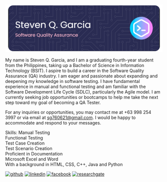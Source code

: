 ![Portfolio](Garcia,Steven_Header.png)


My name is Steven Q. Garcia, and I am a graduating fourth-year student from the Philippines, taking up a Bachelor of Science in Information Technology (BSIT). I aspire to build a career in the Software Quality Assurance (QA) industry. I am eager and passionate about expanding and deepening my knowledge in software testing. I have fundamental experience in manual and functional testing and am familiar with the Software Development Life Cycle (SDLC), particularly the Agile model. I am currently seeking job opportunities or bootcamps to help me take the next step toward my goal of becoming a QA Tester. 

For any inquiries or opportunities, you may contact me at +63 998 254 3997 or via email at sg760621@gmail.com. I would be happy to accommodate and respond to your messages.


Skills: Manual Testing <br> Functional Testing <br> Test Case Creation <br> Test Scenario Creation <br> Proficient in Documentation <br> Microsoft Excel and Word <br> With a background in HTML, CSS, C++, Java and Python <br> 



[<img src='https://cdn.jsdelivr.net/npm/simple-icons@3.0.1/icons/github.svg' alt='github' height='40'>](https://github.com/stevgrcia)  [<img src='https://cdn.jsdelivr.net/npm/simple-icons@3.0.1/icons/linkedin.svg' alt='linkedin' height='40'>](https://www.linkedin.com/in/steven-garcia-9a7b6727b/)  [<img src='https://cdn.jsdelivr.net/npm/simple-icons@3.0.1/icons/facebook.svg' alt='facebook' height='40'>](https://www.facebook.com/StevStevSteben)  [<img src='https://cdn.jsdelivr.net/npm/simple-icons@3.0.1/icons/researchgate.svg' alt='researchgate' height='40'>](https://www.researchgate.net/profile/Steven-Garcia-18?ev=hdr_xprf)  

